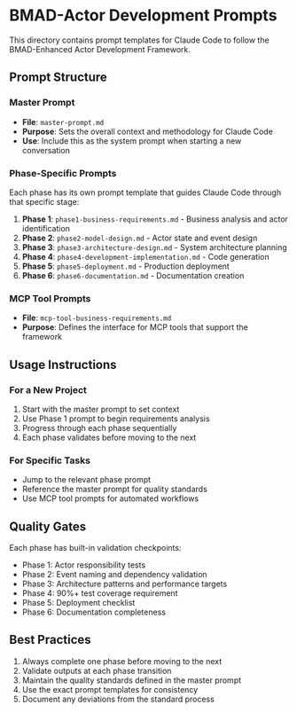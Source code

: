 # BMAD-Actor Development Prompts

This directory contains prompt templates for Claude Code to follow the BMAD-Enhanced Actor Development Framework.

## Prompt Structure

### Master Prompt
- **File**: `master-prompt.md`
- **Purpose**: Sets the overall context and methodology for Claude Code
- **Use**: Include this as the system prompt when starting a new conversation

### Phase-Specific Prompts
Each phase has its own prompt template that guides Claude Code through that specific stage:

1. **Phase 1**: `phase1-business-requirements.md` - Business analysis and actor identification
2. **Phase 2**: `phase2-model-design.md` - Actor state and event design
3. **Phase 3**: `phase3-architecture-design.md` - System architecture planning
4. **Phase 4**: `phase4-development-implementation.md` - Code generation
5. **Phase 5**: `phase5-deployment.md` - Production deployment
6. **Phase 6**: `phase6-documentation.md` - Documentation creation

### MCP Tool Prompts
- **File**: `mcp-tool-business-requirements.md`
- **Purpose**: Defines the interface for MCP tools that support the framework

## Usage Instructions

### For a New Project
1. Start with the master prompt to set context
2. Use Phase 1 prompt to begin requirements analysis
3. Progress through each phase sequentially
4. Each phase validates before moving to the next

### For Specific Tasks
- Jump to the relevant phase prompt
- Reference the master prompt for quality standards
- Use MCP tool prompts for automated workflows

## Quality Gates
Each phase has built-in validation checkpoints:
- Phase 1: Actor responsibility tests
- Phase 2: Event naming and dependency validation
- Phase 3: Architecture patterns and performance targets
- Phase 4: 90%+ test coverage requirement
- Phase 5: Deployment checklist
- Phase 6: Documentation completeness

## Best Practices
1. Always complete one phase before moving to the next
2. Validate outputs at each phase transition
3. Maintain the quality standards defined in the master prompt
4. Use the exact prompt templates for consistency
5. Document any deviations from the standard process
